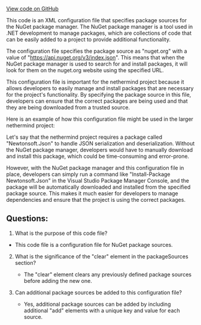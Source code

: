 [View code on GitHub](https://github.com/nethermindeth/nethermind/nuget.config)

This code is an XML configuration file that specifies package sources for the NuGet package manager. The NuGet package manager is a tool used in .NET development to manage packages, which are collections of code that can be easily added to a project to provide additional functionality. 

The configuration file specifies the package source as "nuget.org" with a value of "https://api.nuget.org/v3/index.json". This means that when the NuGet package manager is used to search for and install packages, it will look for them on the nuget.org website using the specified URL. 

This configuration file is important for the nethermind project because it allows developers to easily manage and install packages that are necessary for the project's functionality. By specifying the package source in this file, developers can ensure that the correct packages are being used and that they are being downloaded from a trusted source. 

Here is an example of how this configuration file might be used in the larger nethermind project:

Let's say that the nethermind project requires a package called "Newtonsoft.Json" to handle JSON serialization and deserialization. Without the NuGet package manager, developers would have to manually download and install this package, which could be time-consuming and error-prone. 

However, with the NuGet package manager and this configuration file in place, developers can simply run a command like "Install-Package Newtonsoft.Json" in the Visual Studio Package Manager Console, and the package will be automatically downloaded and installed from the specified package source. This makes it much easier for developers to manage dependencies and ensure that the project is using the correct packages.
## Questions: 
 1. What is the purpose of this code file?
   - This code file is a configuration file for NuGet package sources.

2. What is the significance of the "clear" element in the packageSources section?
   - The "clear" element clears any previously defined package sources before adding the new one.

3. Can additional package sources be added to this configuration file?
   - Yes, additional package sources can be added by including additional "add" elements with a unique key and value for each source.